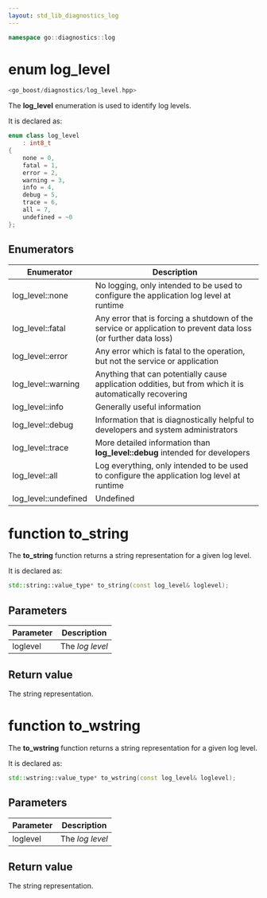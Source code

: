 ```yaml
---
layout: std_lib_diagnostics_log
---
```


```c++
namespace go::diagnostics::log
```

# enum log_level

```c++
<go_boost/diagnostics/log_level.hpp>
```

The **log_level** enumeration is used to identify log levels.

It is declared as:

```c++
enum class log_level
    : int8_t
{
    none = 0,
    fatal = 1,
    error = 2,
    warning = 3,
    info = 4,
    debug = 5,
    trace = 6,
    all = 7,
    undefined = ~0
};
```

## Enumerators

Enumerator | Description
-|-
log_level::none | No logging, only intended to be used to configure the application log level at runtime
log_level::fatal | Any error that is forcing a shutdown of the service or application to prevent data loss (or further data loss)
log_level::error | Any error which is fatal to the operation, but not the service or application
log_level::warning | Anything that can potentially cause application oddities, but from which it is automatically recovering
log_level::info | Generally useful information
log_level::debug | Information that is diagnostically helpful to developers and system administrators
log_level::trace | More detailed information than **log_level::debug** intended for developers
log_level::all | Log everything, only intended to be used to configure the application log level at runtime
log_level::undefined | Undefined

# function to_string

The **to_string** function returns a string representation for a
given log level.

It is declared as:

```c++
std::string::value_type* to_string(const log_level& loglevel);
```

## Parameters

Parameter | Description
-|-
loglevel|The *log level*

## Return value

The string representation.

# function to_wstring

The **to_wstring** function returns a string representation for a
given log level.

It is declared as:

```c++
std::wstring::value_type* to_wstring(const log_level& loglevel);
```

## Parameters

Parameter | Description
-|-
loglevel|The *log level*

## Return value

The string representation.
